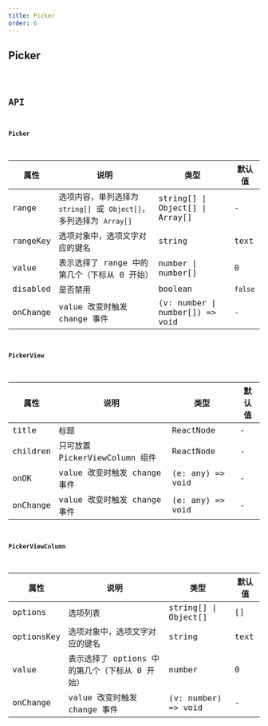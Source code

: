 ```yaml
---
title: Picker
order: 6
---
```


## Picker

<code src="./picker/index.tsx" />

## API

#### Picker

| 属性 | 说明 | 类型 | 默认值 |
| --- | --- | --- | --- |
| range | 选项内容，单列选择为 `string[]` 或 `Object[]`，多列选择为 `Array[]` | string[] \| Object[] \| Array[] | - |
| rangeKey | 选项对象中，选项文字对应的键名 | string | text |
| value | 表示选择了 range 中的第几个（下标从 0 开始） | number \| number[] | 0 |
| disabled | 是否禁用 | boolean | `false` |
| onChange | value 改变时触发 change 事件 | (v: number \| number[]) => void | - |

#### PickerView

| 属性     | 说明                           | 类型             | 默认值 |
| -------- | ------------------------------ | ---------------- | ------ |
| title    | 标题                           | ReactNode        | -      |
| children | 只可放置 PickerViewColumn 组件 | ReactNode        | -      |
| onOK     | value 改变时触发 change 事件   | (e: any) => void | -      |
| onChange | value 改变时触发 change 事件   | (e: any) => void | -      |

#### PickerViewColumn

| 属性       | 说明                                           | 类型                 | 默认值 |
| ---------- | ---------------------------------------------- | -------------------- | ------ |
| options    | 选项列表                                       | string[] \| Object[] | []     |
| optionsKey | 选项对象中，选项文字对应的键名                 | string               | text   |
| value      | 表示选择了 options 中的第几个（下标从 0 开始） | number               | 0      |
| onChange   | value 改变时触发 change 事件                   | (v: number) => void  | -      |
